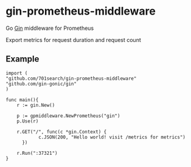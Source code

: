 # gin-prometheus-middleware
Go [Gin](https://github.com/gin-gonic/gin) middleware for Prometheus

Export metrics for request duration and request count

## Example 

    import (
    "github.com/701search/gin-prometheus-middleware"
    "github.com/gin-gonic/gin"
    )

    func main(){
        r := gin.New()
        
        p := gpmiddleware.NewPrometheus("gin")
        p.Use(r)
        
        r.GET("/", func(c *gin.Context) {
		        c.JSON(200, "Hello world! visit /metrics for metrics")
	      })

        r.Run(":37321")
    }
